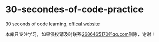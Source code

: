 # 30-secondes-of-code-practice
 30 seconds of code learning, [offical website](https://30secondsofcode.org/)

本库只专注学习，如果侵权请及时联系<mailto>2686465170@qq.com</mailto>删除，谢谢！
